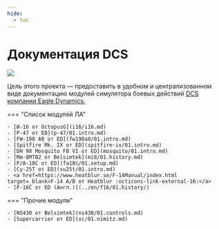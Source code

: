 ```yaml
---
hide:
  - toc
---
```


# Документация DCS

![](https://github.com/lord-vesel/dcs-doc/workflows/Build%20DCS%20docs/badge.svg?branch=master)

Цель этого проекта — предоставить в удобном и централизованном виде документацию модулей симулятора боевых действий <a href="https://www.digitalcombatsimulator.com" target="_blank">DCS компании Eagle Dynamics.</a>


=== "Список модулей ЛА"

    - [И-16 от OctopusG](i16/i16.md)        
    - [P-47 от ED](p-47/01.intro.md)        
    - [FW-190 A8 от ED](fw190a8/01.intro.md)
    - [Spitfire Mk. IX от ED](spitfire-ix/01.intro.md)
    - [DH 98 Mosquito FB VI от ED](mosquito/01.intro.md)
    - [Ми-8МТВ2 от Belsimtek](mi8/01.history.md)
    - [F/A-18C от ED](fa18c/01.setup.md)    
    - [Су-25Т от ED](su25t/01.intro.md)     
    - <a href=https://www.heatblur.se/F-14Manual/index.html target=_blank>F-14 A/B от Heatblur :octicons-link-external-16:</a>
    - [F-16C от ED (Англ.)](../en/f16/01.history/)

=== "Прочие модули"

    - [NS430 от Belsimtek](ns430/01.controls.md)
    - [Supercarrier от ED](sc/01.nimitz.md)     
